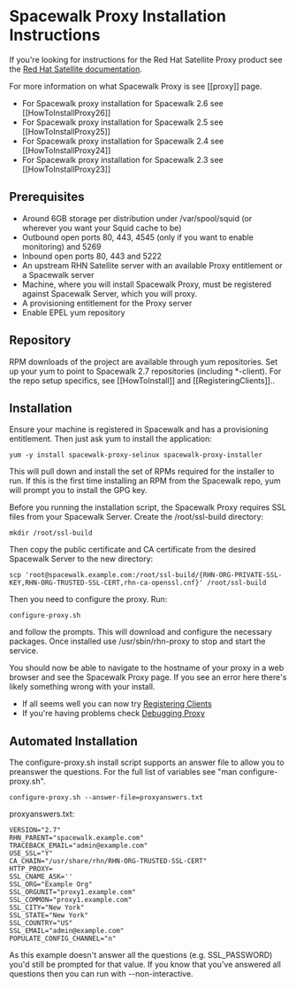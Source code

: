 # Spacewalk Proxy Installation Instructions

If you're looking for instructions for the Red Hat Satellite Proxy product see the [Red Hat Satellite documentation](https://access.redhat.com/documentation/en-us/red_hat_satellite/).

For more information on what Spacewalk Proxy is see [[proxy]] page.

 * For Spacewalk proxy installation for Spacewalk 2.6 see [[HowToInstallProxy26]]
 * For Spacewalk proxy installation for Spacewalk 2.5 see [[HowToInstallProxy25]]
 * For Spacewalk proxy installation for Spacewalk 2.4 see [[HowToInstallProxy24]]
 * For Spacewalk proxy installation for Spacewalk 2.3 see [[HowToInstallProxy23]]

## Prerequisites

  * Around 6GB storage per distribution under /var/spool/squid (or wherever you want your Squid cache to be)
  * Outbound open ports 80, 443, 4545 (only if you want to enable monitoring) and 5269
  * Inbound open ports 80, 443 and 5222
  * An upstream RHN Satellite server with an available Proxy entitlement or a Spacewalk server
  * Machine, where you will install Spacewalk Proxy, must be registered against Spacewalk Server, which you will proxy.
  * A provisioning entitlement for the Proxy server
  * Enable EPEL yum repository

## Repository

RPM downloads of the project are available through yum repositories. Set up your yum to point to Spacewalk 2.7 repositories (including *-client). For the repo setup specifics, see [[HowToInstall]] and [[RegisteringClients]].. 
## Installation



Ensure your machine is registered in Spacewalk and has a provisioning entitlement. Then just ask yum to install the application:


    yum -y install spacewalk-proxy-selinux spacewalk-proxy-installer

This will pull down and install the set of RPMs required for the installer to run. If this is the first time installing an RPM from the Spacewalk repo, yum will prompt you to install the GPG key.

Before you running the installation script, the Spacewalk Proxy requires SSL files from your Spacewalk Server. Create the /root/ssl-build directory:

    mkdir /root/ssl-build

Then copy the public certificate and CA certificate from the desired Spacewalk Server to the new directory:

    scp 'root@spacewalk.example.com:/root/ssl-build/{RHN-ORG-PRIVATE-SSL-KEY,RHN-ORG-TRUSTED-SSL-CERT,rhn-ca-openssl.cnf}' /root/ssl-build


Then you need to configure the proxy. Run:


    configure-proxy.sh

and follow the prompts. This will download and configure the necessary packages. Once installed use /usr/sbin/rhn-proxy to stop and start the service.

You should now be able to navigate to the hostname of your proxy in a web browser and see the Spacewalk Proxy page. If you see an error here there's likely something wrong with your install.

  * If all seems well you can now try [Registering Clients](RegisteringClients)
  * If you're having problems check [Debugging Proxy](DebuggingProxy)
## Automated Installation



The configure-proxy.sh install script supports an answer file to allow you to preanswer the questions. For the full list of variables see "man configure-proxy.sh".


    configure-proxy.sh --answer-file=proxyanswers.txt

proxyanswers.txt:


    VERSION="2.7"
    RHN_PARENT="spacewalk.example.com"
    TRACEBACK_EMAIL="admin@example.com"
    USE_SSL="Y"
    CA_CHAIN="/usr/share/rhn/RHN-ORG-TRUSTED-SSL-CERT"
    HTTP_PROXY=
    SSL_CNAME_ASK=''
    SSL_ORG="Example Org"
    SSL_ORGUNIT="proxy1.example.com"
    SSL_COMMON="proxy1.example.com"
    SSL_CITY="New York"
    SSL_STATE="New York"
    SSL_COUNTRY="US"
    SSL_EMAIL="admin@example.com"
    POPULATE_CONFIG_CHANNEL="n"

As this example doesn't answer all the questions (e.g. SSL_PASSWORD) you'd still be prompted for that value. If you know that you've answered all questions then you can run with --non-interactive.